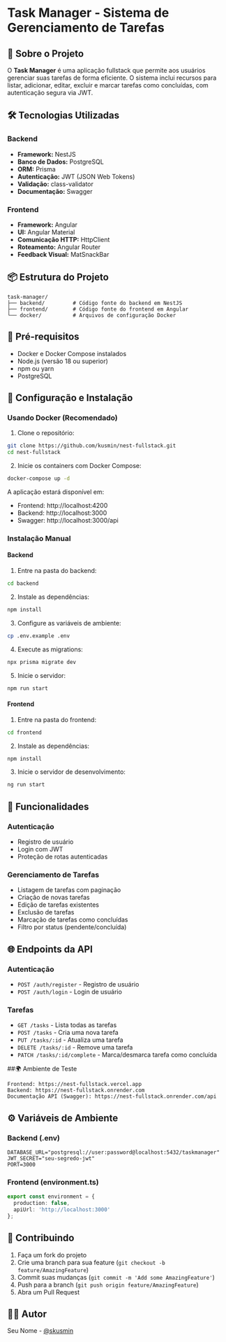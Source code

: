 # Task Manager - Sistema de Gerenciamento de Tarefas

## 🚀 Sobre o Projeto
O **Task Manager** é uma aplicação fullstack que permite aos usuários gerenciar suas tarefas de forma eficiente. O sistema inclui recursos para listar, adicionar, editar, excluir e marcar tarefas como concluídas, com autenticação segura via JWT.

## 🛠 Tecnologias Utilizadas

### Backend
- **Framework:** NestJS
- **Banco de Dados:** PostgreSQL
- **ORM:** Prisma
- **Autenticação:** JWT (JSON Web Tokens)
- **Validação:** class-validator
- **Documentação:** Swagger

### Frontend
- **Framework:** Angular
- **UI:** Angular Material
- **Comunicação HTTP:** HttpClient
- **Roteamento:** Angular Router
- **Feedback Visual:** MatSnackBar

## 📦 Estrutura do Projeto
```
task-manager/
├── backend/         # Código fonte do backend em NestJS
├── frontend/        # Código fonte do frontend em Angular
└── docker/          # Arquivos de configuração Docker
```

## 🚦 Pré-requisitos
- Docker e Docker Compose instalados
- Node.js (versão 18 ou superior)
- npm ou yarn
- PostgreSQL 

## 🔧 Configuração e Instalação

### Usando Docker (Recomendado)
1. Clone o repositório:
```bash
git clone https://github.com/kusmin/nest-fullstack.git
cd nest-fullstack
```

2. Inicie os containers com Docker Compose:
```bash
docker-compose up -d
```

A aplicação estará disponível em:
- Frontend: http://localhost:4200
- Backend: http://localhost:3000
- Swagger: http://localhost:3000/api

### Instalação Manual

#### Backend
1. Entre na pasta do backend:
```bash
cd backend
```

2. Instale as dependências:
```bash
npm install
```

3. Configure as variáveis de ambiente:
```bash
cp .env.example .env
```

4. Execute as migrations:
```bash
npx prisma migrate dev
```

5. Inicie o servidor:
```bash
npm run start
```

#### Frontend
1. Entre na pasta do frontend:
```bash
cd frontend
```

2. Instale as dependências:
```bash
npm install
```

3. Inicie o servidor de desenvolvimento:
```bash
ng run start
```

## 🔐 Funcionalidades

### Autenticação
- Registro de usuário
- Login com JWT
- Proteção de rotas autenticadas

### Gerenciamento de Tarefas
- Listagem de tarefas com paginação
- Criação de novas tarefas
- Edição de tarefas existentes
- Exclusão de tarefas
- Marcação de tarefas como concluídas
- Filtro por status (pendente/concluída)

## 🌐 Endpoints da API

### Autenticação
- `POST /auth/register` - Registro de usuário
- `POST /auth/login` - Login de usuário

### Tarefas
- `GET /tasks` - Lista todas as tarefas
- `POST /tasks` - Cria uma nova tarefa
- `PUT /tasks/:id` - Atualiza uma tarefa
- `DELETE /tasks/:id` - Remove uma tarefa
- `PATCH /tasks/:id/complete` - Marca/desmarca tarefa como concluída


##🌍 Ambiente de Teste

    Frontend: https://nest-fullstack.vercel.app
    Backend: https://nest-fullstack.onrender.com
    Documentação API (Swagger): https://nest-fullstack.onrender.com/api 

## ⚙️ Variáveis de Ambiente

### Backend (.env)
```
DATABASE_URL="postgresql://user:password@localhost:5432/taskmanager"
JWT_SECRET="seu-segredo-jwt"
PORT=3000
```

### Frontend (environment.ts)
```typescript
export const environment = {
  production: false,
  apiUrl: 'http://localhost:3000'
};
```

## 🤝 Contribuindo
1. Faça um fork do projeto
2. Crie uma branch para sua feature (`git checkout -b feature/AmazingFeature`)
3. Commit suas mudanças (`git commit -m 'Add some AmazingFeature'`)
4. Push para a branch (`git push origin feature/AmazingFeature`)
5. Abra um Pull Request


## 👨‍💻 Autor
Seu Nome - [@skusmin](https://github.com/kusmin)